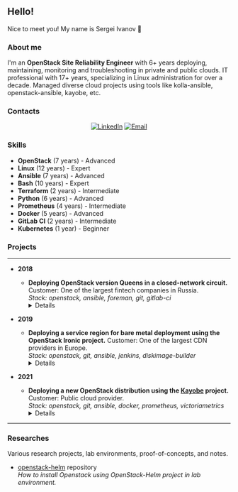 ## Hello!
Nice to meet you! My name is Sergei Ivanov 👋

### About me
I'm an **OpenStack Site Reliability Engineer** with 6+ years deploying, maintaining, monitoring and troubleshooting in private and public clouds. IT professional with 17+ years, specializing in Linux administration for over a decade. Managed diverse cloud projects using tools like kolla-ansible, openstack-ansible, kayobe, etc.

### Contacts
<div id="socials" align="center"><a href="https://www.linkedin.com/in/ivanov-sergei/"><img src="https://img.shields.io/badge/LinkedIn-blue?style=for-the-badge&logo=linkedin&logoColor=white" alt="LinkedIn"/></a>
<a href="mailto:ivanovs.it@gmail.com"><img src="https://img.shields.io/badge/mail-blue?style=for-the-badge&logo=gmail&logoColor=white" alt="Email"/></a>
</div>

### Skills
* **OpenStack** (7 years) - Advanced
* **Linux** (12 years) - Expert
* **Ansible** (7 years) - Advanced
* **Bash** (10 years) - Expert
* **Terraform** (2 years) - Intermediate
* **Python** (6 years) - Advanced
* **Prometheus** (4 years) - Intermediate
* **Docker** (5 years) - Advanced
* **GitLab CI** (2 years) - Intermediate
* **Kubernetes** (1 year) - Beginner
    
### Projects
---
* **2018**
  * **Deploying OpenStack version Queens in a closed-network circuit.**    
  Customer: One of the largest fintech companies in Russia.  
  *Stack: openstack, ansible, foreman, git, gitlab-ci*
    <details><summary>Details</summary>
    Project involved preparing an all-in-one image for deploying private clouds in a closed environment.<br>
    The image included all necessary components such as OS packages, Python packages, and Ansible playbooks.<br>
    The project was based on the open-source <a href="https://github.com/openstack/openstack-ansible">openstack-ansible</a> project.<br>
    My role included preparing Ansible configuration in a test environment and customizing Ansible playbooks to meet client requirements.<br>
    Preparing documentation for the Operations team on deploying a private cloud.
  </details>

* **2019**
  * **Deploying a service region for bare metal deployment using the OpenStack Ironic project.**
  Customer: One of the largest CDN providers in Europe.  
  *Stack: openstack, git, ansible, jenkins, diskimage-builder*
    <details><summary>Details</summary>
    To deploy the service region, the <a href="https://github.com/openstack/openstack-ansible">openstack-ansible</a> project was used.<br>
    Image preparation was done using the diskimage-builder project.<br>
    Setting up a CI/CD pipelines for Jenkins.
    </details>

* **2021**
  * **Deploying a new OpenStack distribution using the [Kayobe](https://github.com/openstack/kayobe) project.**  
    Customer: Public cloud provider.  
    *Stack: openstack, git, ansible, docker, prometheus, victoriametrics*
    <details><summary>Details</summary>
    The project aimed to replace the existing cloud with a new one that meets scalability, maintainability, and update criteria.<br>
    To meet business requirements, it was decided to use the <a href="https://github.com/openstack/kayobe">Kayobe</a> project, which includes <a href="https://github.com/openstack/bifrost">Bifrost</a> + <a href="https://github.com/openstack/kolla-ansible">Kolla-ansible</a>.<br>
    ML2/OVN was used as the Neutron backend.<br>
    Additional OpenStack components, including Octavia and Barbican, were integrated into the new distribution.<br>
    Monitoring based on Prometheus, VictoriaMetrics, and Grafana was also implemented.<br>
    Deployment adjustments were made to facilitate offline deployment using Pulp.<br>
    Functionality was verified using Tempest.<br>
    Performance thresholds were evaluated using Rally.<br>  
    My role in the project involved developing configurations for Kayobe, testing hypotheses, and cloud testing.
    </details>
---
### Researches
Various research projects, lab environments, proof-of-concepts, and notes.    
* [openstack-helm](https://github.com/ivanovs-it/openstack-helm) repository  
  *How to install Openstack using OpenStack-Helm project in lab environment.*

